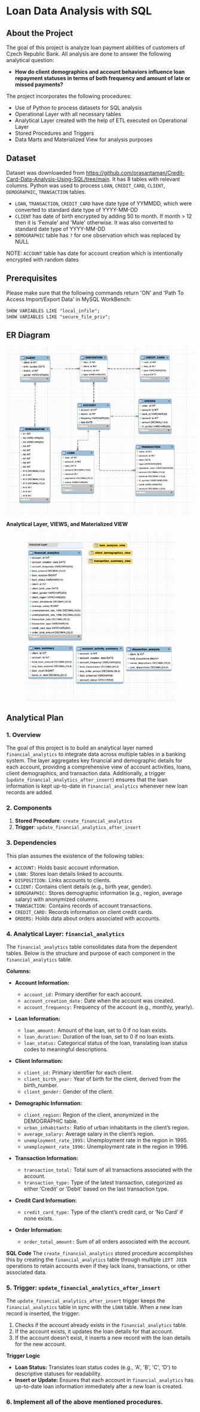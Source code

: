 # Loan Data Analysis with SQL

## About the Project
The goal of this project is analyze loan payment abilities of customers of Czech Republic Bank. All analysis are done to answer the following analytical question:  
- **How do client demographics and account behaviors influence loan repayment statuses in terms of both frequency and amount of late or missed payments?**

The project incorporates the following procedures:
- Use of Python to process datasets for SQL analysis
- Operational Layer with all necessary tables
- Analytical Layer created with the help of ETL executed on Operational Layer
- Stored Procedures and Triggers
- Data Marts and Materialized View for analysis purposes

## Dataset
Dataset was downloaeded from https://github.com/prasantaman/Credit-Card-Data-Analysis-Using-SQL/tree/main. It has 8 tables with relevant columns. Python was used to process `LOAN`, `CREDIT_CARD`, `CLIENT`, `DEMOGRAPHIC`, `TRANSACTION` tables.
- `LOAN`, `TRANSACTION`, `CREDIT_CARD` have date type of YYMMDD, which were converted to standard date type of YYYY-MM-DD
- `CLIENT` has date of birth encrypted by adding 50 to month. If month > 12 then it is 'Female' and 'Male' otherwise. It was also converted to standard date type of YYYY-MM-DD
- `DEMOGRAPHIC` table has `?` for one observation which was replaced by NULL

NOTE: `ACCOUNT` table has date for account creation which is intentionally encrypted with random dates   

## Prerequisites
Please make sure that the following commands return 'ON' and 'Path To Access Import/Export Data' in MySQL WorkBench:
```
SHOW VARIABLES LIKE "local_infile";
SHOW VARIABLES LIKE "secure_file_priv";
```

## ER Diagram
<div align="center">
  <a>
    <img src="ER Diagram/ER-Diagram.png" alt="ER Diagram" width="600" height="450">
  </a>
</div>

**Analytical Layer, VIEWS, and Materialized VIEW**
<div align="center">
  <a>
    <img src="ER Diagram/Analytical Layer, Views.png" alt="ER Diagram" width="400" height="450">
  </a>
</div>

## Analytical Plan

### 1. Overview

The goal of this project is to build an analytical layer named `financial_analytics` to integrate data across multiple tables in a banking system. The layer aggregates key financial and demographic details for each account, providing a comprehensive view of account activities, loans, client demographics, and transaction data. Additionally, a trigger (`update_financial_analytics_after_insert`) ensures that the loan information is kept up-to-date in `financial_analytics` whenever new loan records are added.

### 2. Components
1. **Stored Procedure**: `create_financial_analytics`
2. **Trigger**: `update_financial_analytics_after_insert`

### 3. Dependencies
This plan assumes the existence of the following tables:

- `ACCOUNT:` Holds basic account information.
- `LOAN:` Stores loan details linked to accounts.
- `DISPOSITION:` Links accounts to clients.
- `CLIENT:` Contains client details (e.g., birth year, gender).
- `DEMOGRAPHIC:` Stores demographic information (e.g., region, average salary) with anonymized columns.
- `TRANSACTION:` Contains records of account transactions.
- `CREDIT_CARD:` Records information on client credit cards.
- `ORDERS:` Holds data about orders associated with accounts.

### 4. Analytical Layer: `financial_analytics`
The `financial_analytics` table consolidates data from the dependent tables. Below is the structure and purpose of each component in the `financial_analytics` table.

**Columns:**
- **Account Information:**
    - `account_id:` Primary identifier for each account.
    - `account_creation_date:` Date when the account was created.
    - `account_frequency:` Frequency of the account (e.g., monthly, yearly).

- **Loan Information:**
    - `loan_amount:` Amount of the loan, set to 0 if no loan exists.
    - `loan_duration:` Duration of the loan, set to 0 if no loan exists.
    - `loan_status:` Categorical status of the loan, translating loan status codes to meaningful descriptions.

- **Client Information:**
    - `client_id:` Primary identifier for each client.
    - `client_birth_year:` Year of birth for the client, derived from the birth_number.
    - `client_gender:` Gender of the client.

- **Demographic Information:**
    - `client_region:` Region of the client, anonymized in the DEMOGRAPHIC table.
    - `urban_inhabitants:` Ratio of urban inhabitants in the client’s region.
    - `average_salary:` Average salary in the client’s region.
    - `unemployment_rate_1995:` Unemployment rate in the region in 1995.
    - `unemployment_rate_1996:` Unemployment rate in the region in 1996.

- **Transaction Information:**
    - `transaction_total:` Total sum of all transactions associated with the account.
    - `transaction_type:` Type of the latest transaction, categorized as either 'Credit' or 'Debit' based on the last transaction type.

- **Credit Card Information:**
    - `credit_card_type:` Type of the client’s credit card, or ‘No Card’ if none exists.
- **Order Information:**
    - `order_total_amount:` Sum of all orders associated with the account.

**SQL Code**
The `create_financial_analytics` stored procedure accomplishes this by creating the `financial_analytics` table through multiple `LEFT JOIN` operations to retain accounts even if they lack loans, transactions, or other associated data.

### 5. **Trigger:** `update_financial_analytics_after_insert`
The `update_financial_analytics_after_insert` trigger keeps the `financial_analytics` table in sync with the `LOAN` table. When a new loan record is inserted, the trigger:
1. Checks if the account already exists in the `financial_analytics` table.
2. If the account exists, it updates the loan details for that account.
3. If the account doesn’t exist, it inserts a new record with the loan details for the new account.
   
**Trigger Logic**
- **Loan Status:** Translates loan status codes (e.g., 'A', 'B', 'C', 'D') to descriptive statuses for readability.
- **Insert or Update:** Ensures that each account in `financial_analytics` has up-to-date loan information immediately after a new loan is created.

### 6. Implement all of the above mentioned procedures.

